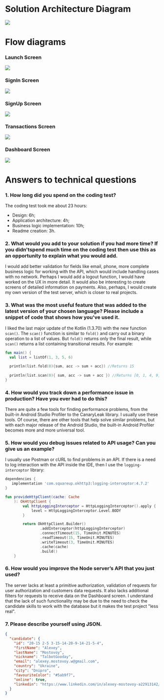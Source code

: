 # Solution Architecture Diagram
<img src="https://github.com/TalbotGooday/Dashboard-PayDay/blob/master/images/solution_architecture_diagram.png"></a>
# Flow diagrams
### Launch Screen
<img src="https://github.com/TalbotGooday/Dashboard-PayDay/blob/master/images/launch_screen_diagram.png"></a>
### SignIn Screen
<img src="https://github.com/TalbotGooday/Dashboard-PayDay/blob/master/images/sign_in_screen.png"></a>
### SignUp Screen
<img src="https://github.com/TalbotGooday/Dashboard-PayDay/blob/master/images/sign_up_screen.png"></a>
### Transactions Screen
<img src="https://github.com/TalbotGooday/Dashboard-PayDay/blob/master/images/transactions_screen.png"></a>
### Dashboard Screen
<img src="https://github.com/TalbotGooday/Dashboard-PayDay/blob/master/images/dashboard_screen.png"></a>

# Answers to technical questions

### 1. How long did you spend on the coding test?
The coding test took me about 23 hours:
* Design: 6h;
* Application architecture: 4h;
* Business logic implementation: 10h;
* Readme creation: 3h.
### 2. What would you add to your solution if you had more time? If you didn'tspend much time on the coding test then use this as an opportunity to explain what you would add.
I would add better validation for fields like email, phone, more complete business logic for working with the API, which would include handling cases with no network. Perhaps I would add a logout function, I would have worked on the UX in more detail. It would also be interesting to create screens of detailed information on payments.
Also, perhaps, I would create my own version of the test server, which is closer to real projects.
### 3. What was the most useful feature that was added to the latest version of your chosen language? Please include a snippet of code that shows how you've used it.
I liked the last major update of the Kotlin (1.3.70) with the new function `scan()`.
The `scan()` function is similar to `fold()` and carry out a binary operation to a list of values. But `fold()` returns only the final result, while `scan()` returns a list containing transitional results. For example:
```kotlin
fun main() {
  val list = listOf(1, 3, 5, 6)
  
  println(list.fold(0){sum, acc -> sum + acc}) //Returns 15
  
  println(list.scan(0){ sum, acc -> sum + acc }) //Returns [0, 1, 4, 9, 15]
}
```
### 4. How would you track down a performance issue in production? Have you ever had to do this?
There are quite a few tools for finding performance problems, from the built-in Android Studio Profiler to the CanaryLeak library. I usually use these tools. 
Of course, there are other tools that help solve similar problems, but with each major release of the Android Studio, the built-in Android Profiler becomes more and more universal tool.
### 5. How would you debug issues related to API usage? Can you give us an example?
I usually use Postman or cURL to find problems in an API. If there is a need to log interaction with the API inside the IDE, then I use the `logging-interceptor` library:
```groovy
dependencies {
   implementation 'com.squareup.okhttp3:logging-interceptor:4.7.2'
}
```
```kotlin
fun provideHttpClient(cache: Cache
	): OkHttpClient {
		val httpLoggingInterceptor = HttpLoggingInterceptor().apply {
			level = HttpLoggingInterceptor.Level.BODY
		}

		return OkHttpClient.Builder()
				.addInterceptor(httpLoggingInterceptor)
				.connectTimeout(15, TimeUnit.MINUTES)
				.readTimeout(15, TimeUnit.MINUTES)
				.writeTimeout(3, TimeUnit.MINUTES)
				.cache(cache)
				.build()
	}
```
### 6. How would you improve the Node server’s API that you just used?
The server lacks at least a primitive authorization, validation of requests for user authorization and customers data requests. It also lacks additional filters for requests to receive data on the Dashboard screen. I understand that the lack of such functionality may be due to the need to check the candidate skills to work with the database but it makes the test project "less real".

### 7. Please describe yourself using JSON.
```json
{
  "candidate": {
    "id": "20-15 2-5 3-15-14-20-9-14-21-5-4",
    "firstName": "Alexey",
    "lastName": "Mostovoy",
    "nickname": "TalbotGooday",
    "email": "alexey.mostovoy.w@gmail.com",
    "country": "Ukraine",
    "city": "Dnipro",
    "favouriteColor": "#5ab9f7",
    "online": true,
    "linkedin": "https://www.linkedin.com/in/alexey-mostovoy-a22913142/"
  }
}
```
